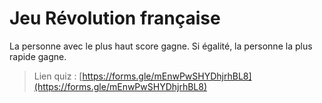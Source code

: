 # Jeu Révolution française
La personne avec le plus haut score gagne. Si égalité, la personne la plus rapide gagne.
> Lien quiz : [https://forms.gle/mEnwPwSHYDhjrhBL8](https://forms.gle/mEnwPwSHYDhjrhBL8)
